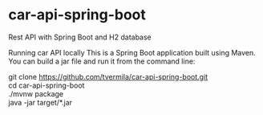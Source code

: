 # car-api-spring-boot
Rest API with Spring Boot and H2 database

Running car API locally
This is a Spring Boot application built using Maven. You can build a jar file and run it from the command line:

git clone https://github.com/tvermila/car-api-spring-boot.git<br/>
cd car-api-spring-boot<br/>
./mvnw package<br/>
java -jar target/*.jar
